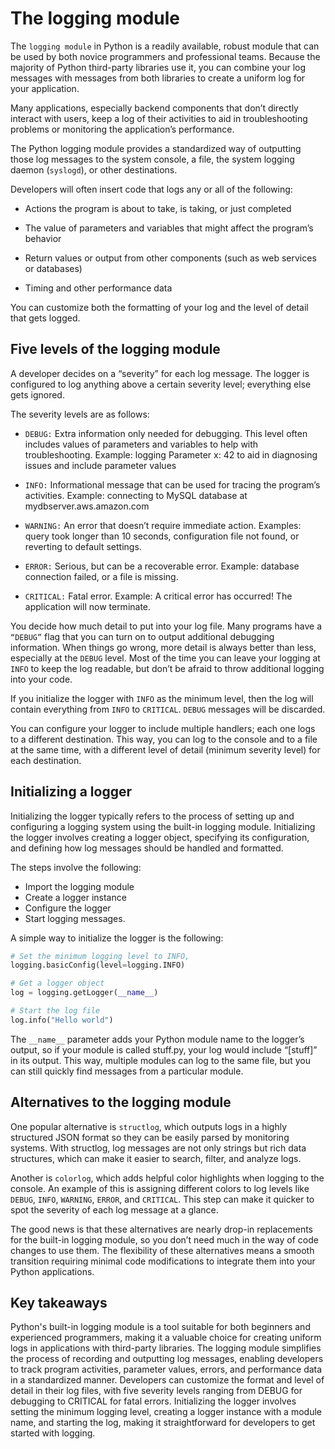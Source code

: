 # The logging module

The `logging module` in Python is a readily available, robust module that can be used by both novice programmers and professional teams. Because the majority of Python third-party libraries use it, you can combine your log messages with messages from both libraries to create a uniform log for your application.

Many applications, especially backend components that don’t directly interact with users, keep a log of their activities to aid in troubleshooting problems or monitoring the application’s performance. 

The Python logging module provides a standardized way of outputting those log messages to the system console, a file, the system logging daemon (`syslogd`), or other destinations.

Developers will often insert code that logs any or all of the following:

- Actions the program is about to take, is taking, or just completed

- The value of parameters and variables that might affect the program’s behavior

- Return values or output from other components (such as web services or databases)

- Timing and other performance data

You can customize both the formatting of your log and the level of detail that gets logged.


## Five levels of the logging module

A developer decides on a “severity” for each log message. The logger is configured to log anything above a certain severity level; everything else gets ignored.

The severity levels are as follows:

- `DEBUG:` Extra information only needed for debugging. This level often includes values of parameters and variables to help with troubleshooting. Example: logging Parameter x: 42 to aid in diagnosing issues and include parameter values

- `INFO:` Informational message that can be used for tracing the program’s activities. Example: connecting to MySQL database at mydbserver.aws.amazon.com

- `WARNING:` An error that doesn’t require immediate action. Examples: query took longer than 10 seconds, configuration file not found, or reverting to default settings.

- `ERROR:` Serious, but can be a recoverable error. Example: database connection failed, or a file is missing.

- `CRITICAL:` Fatal error. Example: A critical error has occurred! The application will now terminate.

You decide how much detail to put into your log file. Many programs have a `“DEBUG”` flag that you can turn on to output additional debugging information. When things go wrong, more detail is always better than less, especially at the `DEBUG` level. Most of the time you can leave your logging at `INFO` to keep the log readable, but don’t be afraid to throw additional logging into your code. 

If you initialize the logger with `INFO` as the minimum level, then the log will contain everything from `INFO` to `CRITICAL`. `DEBUG` messages will be discarded.

You can configure your logger to include multiple handlers; each one logs to a different destination. This way, you can log to the console and to a file at the same time, with a different level of detail (minimum severity level) for each destination.

## Initializing a logger

Initializing the logger typically refers to the process of setting up and configuring a logging system using the built-in logging module. Initializing the logger involves creating a logger object, specifying its configuration, and defining how log messages should be handled and formatted. 

The steps involve the following: 
- Import the logging module
- Create a logger instance
- Configure the logger
- Start logging messages.  

A simple way to initialize the logger is the following:

```python
# Set the minimum logging level to INFO,
logging.basicConfig(level=logging.INFO)

# Get a logger object
log = logging.getLogger(__name__)

# Start the log file
log.info("Hello world")
```

The `__name__` parameter adds your Python module name to the logger’s output, so if your module is called stuff.py, your log would include “[stuff]” in its output. This way, multiple modules can log to the same file, but you can still quickly find messages from a particular module.

## Alternatives to the logging module 
One popular alternative is `structlog`, which outputs logs in a highly structured JSON format so they can be easily parsed by monitoring systems. With structlog, log messages are not only strings but rich data structures, which can make it easier to search, filter, and analyze logs.

Another is `colorlog`, which adds helpful color highlights when logging to the console. An example of this is assigning different colors to log levels like `DEBUG`, `INFO`, `WARNING`, `ERROR`, and `CRITICAL`. This step can make it quicker to spot the severity of each log message at a glance.  

The good news is that these alternatives are nearly drop-in replacements for the built-in logging module, so you don’t need much in the way of code changes to use them. The flexibility of these alternatives means a smooth transition requiring minimal code modifications to integrate them into your Python applications.


## Key takeaways
Python's built-in logging module is a tool suitable for both beginners and experienced programmers, making it a valuable choice for creating uniform logs in applications with third-party libraries. The logging module simplifies the process of recording and outputting log messages, enabling developers to track program activities, parameter values, errors, and performance data in a standardized manner. Developers can customize the format and level of detail in their log files, with five severity levels ranging from DEBUG for debugging to CRITICAL for fatal errors. Initializing the logger involves setting the minimum logging level, creating a logger instance with a module name, and starting the log, making it straightforward for developers to get started with logging.  